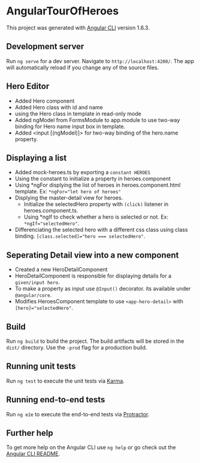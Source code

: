 # AngularTourOfHeroes

This project was generated with [Angular CLI](https://github.com/angular/angular-cli) version 1.6.3.

## Development server

Run `ng serve` for a dev server. Navigate to `http://localhost:4200/`. The app will automatically reload if you change any of the source files.

## Hero Editor

* Added Hero component
* Added Hero class with id and name
* using the Hero class in template in read-only mode
* Added ngModel from FormsModule to app.module to use two-way binding for Hero name input box in template.
* Added <input [(ngModel)]> for two-way binding of the  hero.name property.

## Displaying a list
* Added mock-heroes.ts by exporting a `constant HEROES`
* Using the constant to initialize a property in heroes.component
* Using *ngFor displying the list of heroes in heroes.component.html template. Ex: `*ngFor="let hero of heroes"`
* Displying the master-detail view for heroes.  
    * Initialize the selectedHero property with `(click)` listener in heroes.component.ts.
    * Using *ngIf to check whether a hero is selected or not. Ex: `*ngIf="selectedHero"`.
* Differenciating the selected hero with a different css class using class binding. `[class.selected]="hero === selectedHero"`.

## Seperating Detail view into a new component

* Created a new HeroDetailComponent
* HeroDetailComponent is responsible for displaying details for a `given/input hero`.
* To make a property as input use `@Input()` decorator. its available under `@angular/core`.
* Modifies HeroesComponent template to use `<app-hero-detail>` with `[hero]="selectedHero"`. 

## Build

Run `ng build` to build the project. The build artifacts will be stored in the `dist/` directory. Use the `-prod` flag for a production build.

## Running unit tests

Run `ng test` to execute the unit tests via [Karma](https://karma-runner.github.io).

## Running end-to-end tests

Run `ng e2e` to execute the end-to-end tests via [Protractor](http://www.protractortest.org/).

## Further help

To get more help on the Angular CLI use `ng help` or go check out the [Angular CLI README](https://github.com/angular/angular-cli/blob/master/README.md).
